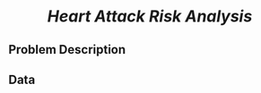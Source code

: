 
# <p style="text-align:center"> *Heart Attack Risk Analysis* </p>



## Problem Description


## Data

